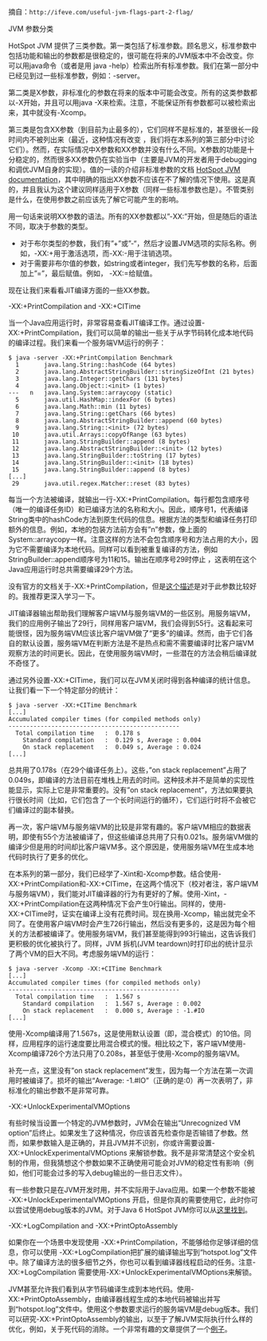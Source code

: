 摘自：`http://ifeve.com/useful-jvm-flags-part-2-flag/`

JVM 参数分类

HotSpot JVM 提供了三类参数。第一类包括了标准参数。顾名思义，标准参数中包括功能和输出的参数都是很稳定的，很可能在将来的JVM版本中不会改变。你可以用java命令（或者是用 java -help）检索出所有标准参数。我们在第一部分中已经见到过一些标准参数，例如：-server。

第二类是X参数，非标准化的参数在将来的版本中可能会改变。所有的这类参数都以-X开始，并且可以用java -X来检索。注意，不能保证所有参数都可以被检索出来，其中就没有-Xcomp。

第三类是包含XX参数（到目前为止最多的），它们同样不是标准的，甚至很长一段时间内不被列出来（最近，这种情况有改变 ，我们将在本系列的第三部分中讨论它们）。然而，在实际情况中X参数和XX参数并没有什么不同。X参数的功能是十分稳定的，然而很多XX参数仍在实验当中（主要是JVM的开发者用于debugging和调优JVM自身的实现）。值的一读的介绍非标准参数的文档 [HotSpot JVM documentation](http://www.oracle.com/technetwork/java/javase/tech/vmoptions-jsp-140102.html)，其中明确的指出XX参数不应该在不了解的情况下使用。这是真的，并且我认为这个建议同样适用于X参数（同样一些标准参数也是）。不管类别是什么，在使用参数之前应该先了解它可能产生的影响。![Read More...](data:image/gif;base64,R0lGODlhAQABAIAAAAAAAP///yH5BAEAAAAALAAAAAABAAEAAAIBRAA7)

用一句话来说明XX参数的语法。所有的XX参数都以”-XX:”开始，但是随后的语法不同，取决于参数的类型。

- 对于布尔类型的参数，我们有”+”或”-“，然后才设置JVM选项的实际名称。例如，-XX:+<name>用于激活<name>选项，而-XX:-<name>用于注销选项。
- 对于需要非布尔值的参数，如string或者integer，我们先写参数的名称，后面加上”=”，最后赋值。例如，  -XX:<name>=<value>给<name>赋值<value>。

现在让我们来看看JIT编译方面的一些XX参数。

-XX:+PrintCompilation and -XX:+CITime

当一个Java应用运行时，非常容易查看JIT编译工作。通过设置-XX:+PrintCompilation，我们可以简单的输出一些关于从字节码转化成本地代码的编译过程。我们来看一个服务端VM运行的例子：

```
$ java -server -XX:+PrintCompilation Benchmark
  1       java.lang.String::hashCode (64 bytes)
  2       java.lang.AbstractStringBuilder::stringSizeOfInt (21 bytes)
  3       java.lang.Integer::getChars (131 bytes)
  4       java.lang.Object::<init> (1 bytes)
---   n   java.lang.System::arraycopy (static)
  5       java.util.HashMap::indexFor (6 bytes)
  6       java.lang.Math::min (11 bytes)
  7       java.lang.String::getChars (66 bytes)
  8       java.lang.AbstractStringBuilder::append (60 bytes)
  9       java.lang.String::<init> (72 bytes)
 10       java.util.Arrays::copyOfRange (63 bytes)
 11       java.lang.StringBuilder::append (8 bytes)
 12       java.lang.AbstractStringBuilder::<init> (12 bytes)
 13       java.lang.StringBuilder::toString (17 bytes)
 14       java.lang.StringBuilder::<init> (18 bytes)
 15       java.lang.StringBuilder::append (8 bytes)
[...]
 29       java.util.regex.Matcher::reset (83 bytes)
```

每当一个方法被编译，就输出一行-XX:+PrintCompilation。每行都包含顺序号（唯一的编译任务ID）和已编译方法的名称和大小。因此，顺序号1，代表编译String类中的hashCode方法到原生代码的信息。根据方法的类型和编译任务打印额外的信息。例如，本地的包装方法前方会有”n”参数，像上面的System::arraycopy一样。注意这样的方法不会包含顺序号和方法占用的大小，因为它不需要编译为本地代码。同样可以看到被重复编译的方法，例如StringBuilder::append顺序号为11和15。输出在顺序号29时停止 ，这表明在这个Java应用运行时总共需要编译29个方法。

没有官方的文档关于-XX:+PrintCompilation，但是[这个](https://gist.github.com/rednaxelafx/1165804#file_notes.md)[描述](https://gist.github.com/rednaxelafx/1165804#file_notes.md)是对于此参数比较好的。我推荐更深入学习一下。

JIT编译器输出帮助我们理解客户端VM与服务端VM的一些区别。用服务端VM，我们的应用例子输出了29行，同样用客户端VM，我们会得到55行。这看起来可能很怪，因为服务端VM应该比客户端VM做了“更多”的编译。然而，由于它们各自的默认设置，服务端VM在判断方法是不是热点和需不需要编译时比客户端VM观察方法的时间更长。因此，在使用服务端VM时，一些潜在的方法会稍后编译就不奇怪了。

通过另外设置-XX:+CITime，我们可以在JVM关闭时得到各种编译的统计信息。让我们看一下一个特定部分的统计：

```
$ java -server -XX:+CITime Benchmark
[...]
Accumulated compiler times (for compiled methods only)
------------------------------------------------
  Total compilation time   :  0.178 s
    Standard compilation   :  0.129 s, Average : 0.004
    On stack replacement   :  0.049 s, Average : 0.024
[...]
```

总共用了0.178s（在29个编译任务上）。这些，”on stack replacement”占用了0.049s，即编译的方法目前在堆栈上用去的时间。这种技术并不是简单的实现性能显示，实际上它是非常重要的。没有”on stack replacement”，方法如果要执行很长时间（比如，它们包含了一个长时间运行的循环），它们运行时将不会被它们编译过的副本替换。

再一次，客户端VM与服务端VM的比较是非常有趣的。客户端VM相应的数据表明，即使有55个方法被编译了，但这些编译总共用了只有0.021s。服务端VM做的编译少但是用的时间却比客户端VM多。这个原因是，使用服务端VM在生成本地代码时执行了更多的优化。

在本系列的第一部分，我们已经学了-Xint和-Xcomp参数。结合使用-XX:+PrintCompilation和-XX:+CITime，在这两个情况下（校对者注，客户端VM与服务端VM），我们能对JIT编译器的行为有更好的了解。使用-Xint，-XX:+PrintCompilation在这两种情况下会产生0行输出。同样的，使用-XX:+CITime时，证实在编译上没有花费时间。现在换用-Xcomp，输出就完全不同了。在使用客户端VM时会产生726行输出，然后没有更多的，这是因为每个相关的方法都被编译了。使用服务端VM，我们甚至能得到993行输出，这告诉我们更积极的优化被执行了。同样，JVM 拆机(JVM teardown)时打印出的统计显示了两个VM的巨大不同。考虑服务端VM的运行：

```
$ java -server -Xcomp -XX:+CITime Benchmark
[...]
Accumulated compiler times (for compiled methods only)
------------------------------------------------
  Total compilation time   :  1.567 s
    Standard compilation   :  1.567 s, Average : 0.002
    On stack replacement   :  0.000 s, Average : -1.#IO
[...]
```

使用-Xcomp编译用了1.567s，这是使用默认设置（即，混合模式）的10倍。同样，应用程序的运行速度要比用混合模式的慢。相比较之下，客户端VM使用-Xcomp编译726个方法只用了0.208s，甚至低于使用-Xcomp的服务端VM。

补充一点，这里没有”on stack replacement”发生，因为每一个方法在第一次调用时被编译了。损坏的输出“Average: -1.#IO”（正确的是:0）再一次表明了，非标准化的输出参数不是非常可靠。

-XX:+UnlockExperimentalVMOptions

有些时候当设置一个特定的JVM参数时，JVM会在输出“Unrecognized VM option”后终止。如果发生了这种情况，你应该首先检查你是否输错了参数。然而，如果参数输入是正确的，并且JVM并不识别，你或许需要设置-XX:+UnlockExperimentalVMOptions 来解锁参数。我不是非常清楚这个安全机制的作用，但我猜想这个参数如果不正确使用可能会对JVM的稳定性有影响（例如，他们可能会过多的写入debug输出的一些日志文件）。

有一些参数只是在JVM开发时用，并不实际用于Java应用。如果一个参数不能被 -XX:+UnlockExperimentalVMOptions 开启，但是你真的需要使用它，此时你可以尝试使用debug版本的JVM。对于Java 6 HotSpot JVM你可以从[这里找到](https://jdk6.java.net/download.html)。

-XX:+LogCompilation and -XX:+PrintOptoAssembly

如果你在一个场景中发现使用 -XX:+PrintCompilation，不能够给你足够详细的信息，你可以使用 -XX:+LogCompilation把扩展的编译输出写到“hotspot.log”文件中。除了编译方法的很多细节之外，你也可以看到编译器线程启动的任务。注意-XX:+LogCompilation 需要使用-XX:+UnlockExperimentalVMOptions来解锁。

JVM甚至允许我们看到从字节码编译生成到本地代码。使用-XX:+PrintOptoAssembly，由编译器线程生成的本地代码被输出并写到“hotspot.log”文件中。使用这个参数要求运行的服务端VM是debug版本。我们可以研究-XX:+PrintOptoAssembly的输出，以至于了解JVM实际执行什么样的优化，例如，关于死代码的消除。一个非常有趣的文章提供了一个[例子](https://weblogs.java.net/blog/2008/03/30/deep-dive-assembly-code-java)。